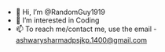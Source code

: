 - 👋 Hi, I’m @RandomGuy1919
- 👀 I’m interested in Coding
- 📫 To reach me/contact me, use the email - ashwarysharmadpsjkp.1400@gmail.com

<!---
RandomGuy1919/RandomGuy1919 is a ✨ special ✨ repository because its `README.md` (this file) appears on your GitHub profile.
You can click the Preview link to take a look at your changes.
--->
